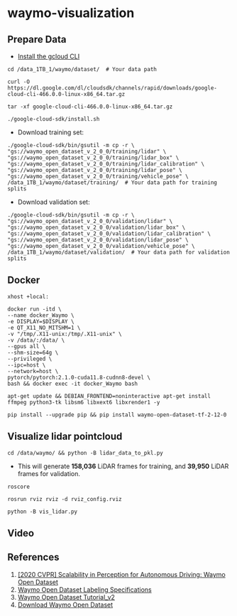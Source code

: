 # waymo-visualization

## Prepare Data
* [Install the gcloud CLI](https://cloud.google.com/sdk/docs/install#linux)
```
cd /data_1TB_1/waymo/dataset/  # Your data path
```
```
curl -O https://dl.google.com/dl/cloudsdk/channels/rapid/downloads/google-cloud-cli-466.0.0-linux-x86_64.tar.gz
```
```
tar -xf google-cloud-cli-466.0.0-linux-x86_64.tar.gz
```
```
./google-cloud-sdk/install.sh
```

* Download training set: 
```
./google-cloud-sdk/bin/gsutil -m cp -r \
"gs://waymo_open_dataset_v_2_0_0/training/lidar" \
"gs://waymo_open_dataset_v_2_0_0/training/lidar_box" \
"gs://waymo_open_dataset_v_2_0_0/training/lidar_calibration" \
"gs://waymo_open_dataset_v_2_0_0/training/lidar_pose" \
"gs://waymo_open_dataset_v_2_0_0/training/vehicle_pose" \
/data_1TB_1/waymo/dataset/training/  # Your data path for training splits
```

* Download validation set: 
```
./google-cloud-sdk/bin/gsutil -m cp -r \
"gs://waymo_open_dataset_v_2_0_0/validation/lidar" \
"gs://waymo_open_dataset_v_2_0_0/validation/lidar_box" \
"gs://waymo_open_dataset_v_2_0_0/validation/lidar_calibration" \
"gs://waymo_open_dataset_v_2_0_0/validation/lidar_pose" \
"gs://waymo_open_dataset_v_2_0_0/validation/vehicle_pose" \
/data_1TB_1/waymo/dataset/validation/  # Your data path for validation splits
```


## Docker
```
xhost +local:

docker run -itd \
--name docker_Waymo \
-e DISPLAY=$DISPLAY \
-e QT_X11_NO_MITSHM=1 \
-v "/tmp/.X11-unix:/tmp/.X11-unix" \
-v /data/:/data/ \
--gpus all \
--shm-size=64g \
--privileged \
--ipc=host \
--network=host \
pytorch/pytorch:2.1.0-cuda11.8-cudnn8-devel \
bash && docker exec -it docker_Waymo bash
```
```
apt-get update && DEBIAN_FRONTEND=noninteractive apt-get install ffmpeg python3-tk libsm6 libxext6 libxrender1 -y
```
```
pip install --upgrade pip && pip install waymo-open-dataset-tf-2-12-0
```


## Visualize lidar pointcloud
```
cd /data/waymo/ && python -B lidar_data_to_pkl.py
```
* This will generate **158,036** LiDAR frames for training, and **39,950** LiDAR frames for validation.

```
roscore
```
```
rosrun rviz rviz -d rviz_config.rviz
```
```
python -B vis_lidar.py
```


## Video


## References
1) [[2020 CVPR] Scalability in Perception for Autonomous Driving: Waymo Open Dataset](https://openaccess.thecvf.com/content_CVPR_2020/html/Sun_Scalability_in_Perception_for_Autonomous_Driving_Waymo_Open_Dataset_CVPR_2020_paper.html)
2) [Waymo Open Dataset Labeling Specifications](https://github.com/waymo-research/waymo-open-dataset/blob/master/docs/labeling_specifications.md)
3) [Waymo Open Dataset Tutorial_v2](https://github.com/waymo-research/waymo-open-dataset/blob/master/tutorial/tutorial_v2.ipynb)
4) [Download Waymo Open Dataset](https://waymo.com/open/download/)
